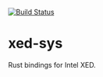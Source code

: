 [![Build Status](https://travis-ci.com/Phantomical/xed-sys.svg?branch=master)](https://travis-ci.com/Phantomical/xed-sys)


# xed-sys
Rust bindings for Intel XED.
